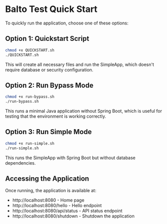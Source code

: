 # Balto Test Quick Start

To quickly run the application, choose one of these options:

## Option 1: Quickstart Script

```bash
chmod +x QUICKSTART.sh
./QUICKSTART.sh
```

This will create all necessary files and run the SimpleApp, which doesn't require database or security configuration.

## Option 2: Run Bypass Mode

```bash
chmod +x run-bypass.sh
./run-bypass.sh
```

This runs a minimal Java application without Spring Boot, which is useful for testing that the environment is working correctly.

## Option 3: Run Simple Mode

```bash
chmod +x run-simple.sh
./run-simple.sh
```

This runs the SimpleApp with Spring Boot but without database dependencies.

## Accessing the Application

Once running, the application is available at:

- http://localhost:8080 - Home page
- http://localhost:8080/hello - Hello endpoint
- http://localhost:8080/api/status - API status endpoint
- http://localhost:8080/shutdown - Shutdown the application
